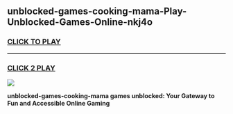 
## unblocked-games-cooking-mama-Play-Unblocked-Games-Online-nkj4o
<h3>
<a href="https://premium76.site?title=unblocked-games-cooking-mama&ref=25A">CLICK TO PLAY</a></h3>
<hr>

<h3>
<a href="https://premium76.site?title=unblocked-games-cooking-mama&ref=25A">CLICK 2 PLAY</a>
  
</h3>

<a href="https://premium76.site?title=unblocked-games-cooking-mama&ref=25A"><img src="https://clearcache.store/games.png"></a>


**unblocked-games-cooking-mama games unblocked: Your Gateway to Fun and Accessible Online Gaming**
